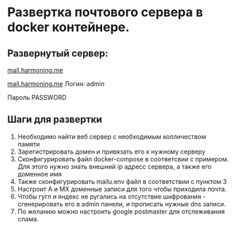 # Развертка почтового сервера в docker контейнере.
## Развернутый сервер:
[mail.harmoning.me](https://mail.harmoning.me)

[mail.harmoning.me](https://mail.harmoning.me/admin)
Логин: admin

Пароль PASSWORD

## Шаги для развертки
1. Необходимо найти веб сервер с необходимым колличеством памяти
2. Зарегистрировать домен и привязать его к нужному серверу
3. Сконфигурировать файл docker-compose в соответсвии с примером. Для этого нужно знать внешний ip адресс сервера, а также его доменное имя
4. Также сконфигурировать mailu.env файл в соответствии с пунктом 3
5. Настроит A и MX доменные записи для того чтобы приходила почта.
6. Чтобы гугл и яндекс не ругались на отсутствие шифрования - сгенерировать его в admin панели, и прописать нужные dns записи.
7. По желанию можно настроить google postmaster для отслеживания спама.
